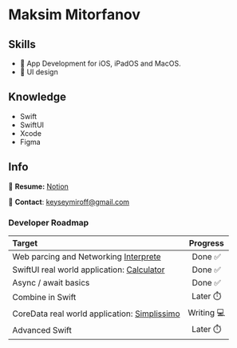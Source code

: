 # Maksim Mitorfanov

## Skills
- 🍏 App Development for iOS, iPadOS and MacOS.
- 🌷 UI design

## Knowledge
- Swift
- SwiftUI
- Xcode
- Figma

## Info
📝 **Resume:** [Notion](https://www.notion.so/maksimmitrofanov/Maksim-Mitrofanov-Resume-98e66952508c420da917a3f2d547751a)

📨 **Contact**: keyseymiroff@gmail.com


### Developer Roadmap
| Target |  Progress |
| :---   |  :---:    |
| Web parcing and Networking [Interprete](https://github.com/maksim-mitrofanov/Interprete)  |   Done ✅  |
| SwiftUI real world application: [Calculator](https://github.com/maksim-mitrofanov/Calculator) | Done ✅ |
| Async / await basics | Done ✅ |
| Combine in Swift | Later ⏱️ |
| CoreData real world application: [Simplissimo](https://github.com/maksim-mitrofanov/Simplissimo) | Writing 💻 |
| Advanced Swift | Later ⏱️ |
